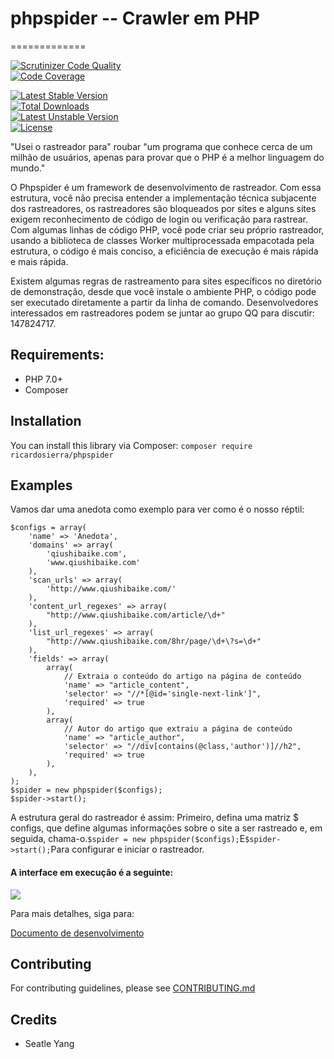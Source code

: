 # phpspider -- Crawler em PHP                                                           
=============                                                                                                                                                                                    
                                                                                                                                                                                                 
[![Scrutinizer Code Quality](https://scrutinizer-ci.com/g/ricardosierra/phpspider/badges/quality-score.png?b=master)](https://scrutinizer-ci.com/g/ricardosierra/phpspider/?branch=master)         
[![Code Coverage](https://scrutinizer-ci.com/g/ricardosierra/phpspider/badges/coverage.png?b=master)](https://scrutinizer-ci.com/g/ricardosierra/phpspider/?branch=master)                         
                                                                                                                                                                                                 
[![Latest Stable Version](https://poser.pugx.org/ricardosierra/phpspider/v/stable.png)](https://packagist.org/packages/ricardosierra/phpspider)                                                    
[![Total Downloads](https://poser.pugx.org/ricardosierra/phpspider/downloads.png)](https://packagist.org/packages/ricardosierra/phpspider)                                                         
[![Latest Unstable Version](https://poser.pugx.org/ricardosierra/phpspider/v/unstable.png)](https://packagist.org/packages/ricardosierra/phpspider)                                                
[![License](https://poser.pugx.org/ricardosierra/phpspider/license.png)](https://packagist.org/packages/ricardosierra/phpspider)

"Usei o rastreador para" roubar "um programa que conhece cerca de um milhão de usuários, apenas para provar que o PHP é a melhor linguagem do mundo."

O Phpspider é um framework de desenvolvimento de rastreador. Com essa estrutura, você não precisa entender a implementação técnica subjacente dos rastreadores, os rastreadores são bloqueados por sites e alguns sites exigem reconhecimento de código de login ou verificação para rastrear. Com algumas linhas de código PHP, você pode criar seu próprio rastreador, usando a biblioteca de classes Worker multiprocessada empacotada pela estrutura, o código é mais conciso, a eficiência de execução é mais rápida e mais rápida.

Existem algumas regras de rastreamento para sites específicos no diretório de demonstração, desde que você instale o ambiente PHP, o código pode ser executado diretamente a partir da linha de comando. Desenvolvedores interessados em rastreadores podem se juntar ao grupo QQ para discutir: 147824717.

## Requirements:

 * PHP 7.0+
 * Composer

## Installation

 You can install this library via Composer: `composer require ricardosierra/phpspider` 

## Examples

Vamos dar uma anedota como exemplo para ver como é o nosso réptil:

```
$configs = array(
    'name' => 'Anedota',
    'domains' => array(
        'qiushibaike.com',
        'www.qiushibaike.com'
    ),
    'scan_urls' => array(
        'http://www.qiushibaike.com/'
    ),
    'content_url_regexes' => array(
        "http://www.qiushibaike.com/article/\d+"
    ),
    'list_url_regexes' => array(
        "http://www.qiushibaike.com/8hr/page/\d+\?s=\d+"
    ),
    'fields' => array(
        array(
            // Extraia o conteúdo do artigo na página de conteúdo
            'name' => "article_content",
            'selector' => "//*[@id='single-next-link']",
            'required' => true
        ),
        array(
            // Autor do artigo que extraiu a página de conteúdo
            'name' => "article_author",
            'selector' => "//div[contains(@class,'author')]//h2",
            'required' => true
        ),
    ),
);
$spider = new phpspider($configs);
$spider->start();
```
A estrutura geral do rastreador é assim: Primeiro, defina uma matriz $ configs, que define algumas informações sobre o site a ser rastreado e, em seguida, chama-o.```$spider = new phpspider($configs);```E```$spider->start();```Para configurar e iniciar o rastreador.

#### A interface em execução é a seguinte: 

![](http://www.epooll.com/zhihu/pachong.gif)

Para mais detalhes, siga para:

[Documento de desenvolvimento](http://doc.phpspider.org)


## Contributing

For contributing guidelines, please see [CONTRIBUTING.md](CONTRIBUTING.md)

## Credits

- Seatle Yang